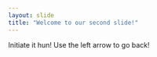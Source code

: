 ```yaml
---
layout: slide
title: "Welcome to our second slide!"
---
```

Initiate it hun!
Use the left arrow to go back!
